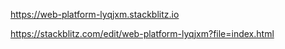 https://web-platform-lyqjxm.stackblitz.io


https://stackblitz.com/edit/web-platform-lyqjxm?file=index.html
